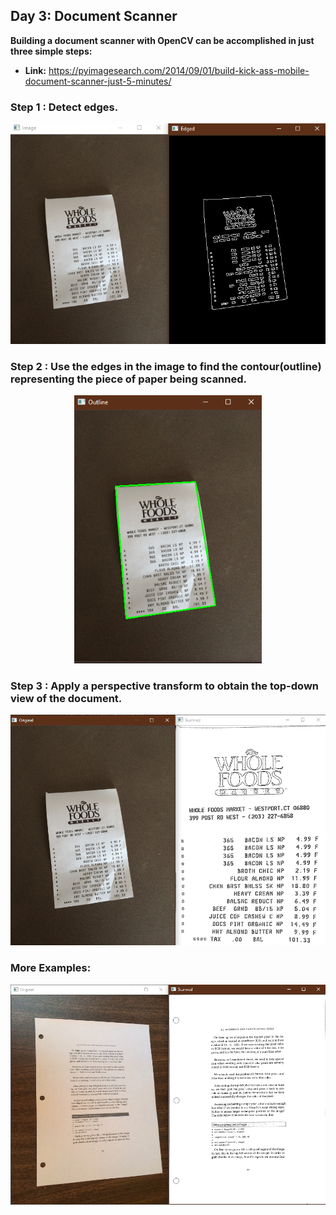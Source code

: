 ## Day 3: Document Scanner

**Building a document scanner with OpenCV can be accomplished in just three simple steps:**
* **Link:** <https://pyimagesearch.com/2014/09/01/build-kick-ass-mobile-document-scanner-just-5-minutes/>

### **Step 1 :** Detect edges.
<p align="center">
  <img src="https://github.com/SourabhR23/PyImageSearch-CrashCourse/blob/master/03_Document_Scanner/output/Edge-Detection.png" width="550">
 </p>

### **Step 2 :**  Use the edges in the image to find the contour(outline) representing the piece of paper being scanned.
<p align="center">
  <img src="https://github.com/SourabhR23/PyImageSearch-CrashCourse/blob/master/03_Document_Scanner/output/Contour-Detection.png" width="300">
 </p>

### **Step 3 :** Apply a perspective transform to obtain the top-down view of the document.
<p align="center">
  <img src="https://github.com/SourabhR23/PyImageSearch-CrashCourse/blob/master/03_Document_Scanner/output/Original-Scanned.png" width="550">
 </p>

### **More Examples**:
<p align="center">
  <img src="https://github.com/SourabhR23/PyImageSearch-CrashCourse/blob/master/03_Document_Scanner/output/Extra.png">
 </p> 
